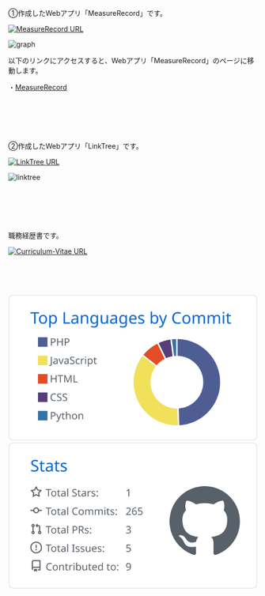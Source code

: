 <!--
**Yuma0309/Yuma0309** is a ✨ _special_ ✨ repository because its `README.md` (this file) appears on your GitHub profile.

Here are some ideas to get you started:

- 🔭 I’m currently working on ...
- 🌱 I’m currently learning ...
- 👯 I’m looking to collaborate on ...
- 🤔 I’m looking for help with ...
- 💬 Ask me about ...
- 📫 How to reach me: ...
- 😄 Pronouns: ...
- ⚡ Fun fact: ...
-->

①作成したWebアプリ「MeasureRecord」です。

<p align="left">
    <a href="https://github.com/Yuma0309/MeasureRecord">
        <img alt="MeasureRecord URL" src="https://img.shields.io/badge/MeasureRecord-informational">
    </a>
</p>

![graph](https://user-images.githubusercontent.com/97374588/210991872-f3c1383d-1537-4273-ac39-ee080f0a3237.gif)

以下のリンクにアクセスすると、Webアプリ「MeasureRecord」のページに移動します。

・[MeasureRecord](http://measrec.s239.xrea.com/measrec.s239/)
<br><br><br><br><br><br>

②作成したWebアプリ「LinkTree」です。

<p align="left">
    <a href="https://github.com/Yuma0309/LinkTree">
        <img alt="LinkTree URL" src="https://img.shields.io/badge/LinkTree-informational">
    </a>
</p>

![linktree](https://user-images.githubusercontent.com/97374588/218316102-5d1bce90-32d9-4dcb-af0b-2c3e4aeff8ca.gif)
<br><br><br><br><br><br>

職務経歴書です。

<p align="left">
    <a href="https://github.com/Yuma0309/Curriculum-Vitae">
        <img alt="Curriculum-Vitae URL" src="https://img.shields.io/badge/Curriculum_Vitae-informational">
    </a>
</p>
<br><br><br>

[![](https://raw.githubusercontent.com/Yuma0309/Yuma0309/main/profile-summary-card-output/github/2-most-commit-language.svg)](https://github.com/vn7n24fzkq/github-profile-summary-cards)
[![](https://raw.githubusercontent.com/Yuma0309/Yuma0309/main/profile-summary-card-output/github/3-stats.svg)](https://github.com/vn7n24fzkq/github-profile-summary-cards)
